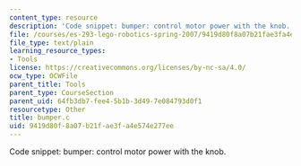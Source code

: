 ```yaml
---
content_type: resource
description: 'Code snippet: bumper: control motor power with the knob.'
file: /courses/es-293-lego-robotics-spring-2007/9419d80f8a07b21fae3fa4e574e277ee_bumper.c
file_type: text/plain
learning_resource_types:
- Tools
license: https://creativecommons.org/licenses/by-nc-sa/4.0/
ocw_type: OCWFile
parent_title: Tools
parent_type: CourseSection
parent_uid: 64fb3db7-fee4-5b1b-3d49-7e084793d0f1
resourcetype: Other
title: bumper.c
uid: 9419d80f-8a07-b21f-ae3f-a4e574e277ee
---
```

Code snippet: bumper: control motor power with the knob.